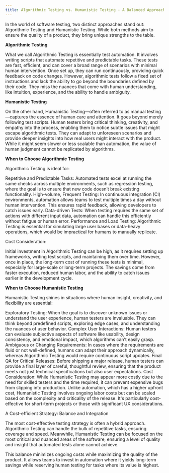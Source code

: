 ```yaml
---
title: Algorithmic Testing vs. Humanistic Testing - A Balanced Approach to Software Quality
---
```

In the world of software testing, two distinct approaches stand out: Algorithmic Testing and Humanistic Testing. While both methods aim to ensure the quality of a product, they bring unique strengths to the table.

**Algorithmic Testing**

What we call Algorithmic Testing is essentially test automation. It involves writing scripts that automate repetitive and predictable tasks. These tests are fast, efficient, and can cover a broad range of scenarios with minimal human intervention. Once set up, they can run continuously, providing quick feedback on code changes. However, algorithmic tests follow a fixed set of instructions and lack the ability to go beyond the boundaries defined by their code. They miss the nuances that come with human understanding, like intuition, experience, and the ability to handle ambiguity.

**Humanistic Testing**

On the other hand, Humanistic Testing—often referred to as manual testing—captures the essence of human care and attention. It goes beyond merely following test scripts. Human testers bring critical thinking, creativity, and empathy into the process, enabling them to notice subtle issues that might escape algorithmic tests. They can adapt to unforeseen scenarios and provide deeper insights into how real users might interact with the product. While it might seem slower or less scalable than automation, the value of human judgment cannot be replicated by algorithms.

**When to Choose Algorithmic Testing**

Algorithmic Testing is ideal for:

Repetitive and Predictable Tasks: Automated tests excel at running the same checks across multiple environments, such as regression testing, where the goal is to ensure that new code doesn’t break existing functionality.
High-volume, Frequent Testing: In continuous integration (CI) environments, automation allows teams to test multiple times a day without human intervention. This ensures rapid feedback, allowing developers to catch issues early.
Data-driven Tests: When testing requires the same set of actions with different input data, automation can handle this efficiently without fatigue or human error.
Performance and Load Testing: Algorithmic Testing is essential for simulating large user bases or data-heavy operations, which would be impractical for humans to manually replicate.

Cost Consideration: 

Initial investment in Algorithmic Testing can be high, as it requires setting up frameworks, writing test scripts, and maintaining them over time. However, once in place, the long-term cost of running these tests is minimal, especially for large-scale or long-term projects. The savings come from faster execution, reduced human labor, and the ability to catch issues earlier in the development cycle.

**When to Choose Humanistic Testing**

Humanistic Testing shines in situations where human insight, creativity, and flexibility are essential:

Exploratory Testing: When the goal is to discover unknown issues or understand the user experience, human testers are invaluable. They can think beyond predefined scripts, exploring edge cases, and understanding the nuances of user behavior.
Complex User Interactions: Human testers can evaluate subjective aspects of software like usability, design consistency, and emotional impact, which algorithms can’t easily grasp.
Ambiguous or Changing Requirements: In cases where the requirements are fluid or not well-defined, humans can adapt their approach dynamically, whereas Algorithmic Testing would require continuous script updates.
Final QA for Critical Releases: Before shipping a major release, human testers can provide a final layer of careful, thoughtful review, ensuring that the product meets not just technical specifications but also user expectations.
Cost Consideration: While Humanistic Testing may appear more costly due to the need for skilled testers and the time required, it can prevent expensive bugs from slipping into production. Unlike automation, which has a higher upfront cost, Humanistic Testing involves ongoing labor costs but can be scaled based on the complexity and criticality of the release. It's particularly cost-effective for short-term projects or those with significant UX considerations.

A Cost-efficient Strategy: Balance and Integration

The most cost-effective testing strategy is often a hybrid approach. Algorithmic Testing can handle the bulk of repetitive tasks, ensuring coverage and speed. Meanwhile, Humanistic Testing can be focused on the most critical and nuanced areas of the software, ensuring a level of quality and insight that automated tests alone cannot achieve.

This balance minimizes ongoing costs while maximizing the quality of the product. It allows teams to invest in automation where it yields long-term savings while reserving human testing for tasks where its value is highest.